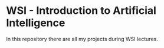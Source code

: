 # WSI - Introduction to Artificial Intelligence

In this repository there are all my projects during WSI lectures.